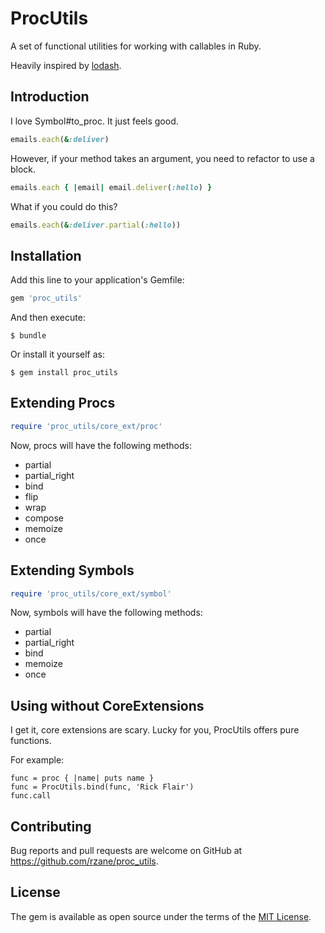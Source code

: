 # ProcUtils

A set of functional utilities for working with callables in Ruby.

Heavily inspired by [lodash](https://lodash.com/docs).

## Introduction

I love Symbol#to_proc. It just feels good.

```ruby
emails.each(&:deliver)
```

However, if your method takes an argument, you need to refactor to use a block.

```ruby
emails.each { |email| email.deliver(:hello) }
```

What if you could do this?

```ruby
emails.each(&:deliver.partial(:hello))
```

## Installation

Add this line to your application's Gemfile:

```ruby
gem 'proc_utils'
```

And then execute:

    $ bundle

Or install it yourself as:

    $ gem install proc_utils

## Extending Procs

```ruby
require 'proc_utils/core_ext/proc'
```

Now, procs will have the following methods:

* partial
* partial_right
* bind
* flip
* wrap
* compose
* memoize
* once

## Extending Symbols

```ruby
require 'proc_utils/core_ext/symbol'
```

Now, symbols will have the following methods:

* partial
* partial_right
* bind
* memoize
* once

## Using without CoreExtensions

I get it, core extensions are scary. Lucky for you, ProcUtils offers pure functions.

For example:

```
func = proc { |name| puts name }
func = ProcUtils.bind(func, 'Rick Flair')
func.call
```

## Contributing

Bug reports and pull requests are welcome on GitHub at https://github.com/rzane/proc_utils.


## License

The gem is available as open source under the terms of the [MIT License](http://opensource.org/licenses/MIT).
